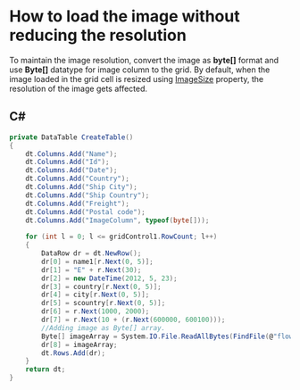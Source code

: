 # How to load the image without reducing the resolution

To maintain the image resolution, convert the image as <b>byte[]</b> format and use <b>Byte[]</b> datatype for image column to the grid. By default, when the image loaded in the grid cell is resized using [ImageSize](https://learn.microsoft.com/pt-br/dotnet/api/system.windows.forms.imagelist.imagesize?redirectedfrom=MSDN&view=netframework-4.7.2) property, the resolution of the image gets affected.

## C#

```C#
private DataTable CreateTable()
{
    dt.Columns.Add("Name");
    dt.Columns.Add("Id");
    dt.Columns.Add("Date");
    dt.Columns.Add("Country");
    dt.Columns.Add("Ship City");
    dt.Columns.Add("Ship Country");
    dt.Columns.Add("Freight");
    dt.Columns.Add("Postal code");
    dt.Columns.Add("ImageColumn", typeof(byte[]));
 
    for (int l = 0; l <= gridControl1.RowCount; l++)
    {
        DataRow dr = dt.NewRow();
        dr[0] = name1[r.Next(0, 5)];
        dr[1] = "E" + r.Next(30);
        dr[2] = new DateTime(2012, 5, 23);
        dr[3] = country[r.Next(0, 5)];
        dr[4] = city[r.Next(0, 5)];
        dr[5] = scountry[r.Next(0, 5)];
        dr[6] = r.Next(1000, 2000);
        dr[7] = r.Next(10 + (r.Next(600000, 600100)));
        //Adding image as Byte[] array.
        Byte[] imageArray = System.IO.File.ReadAllBytes(FindFile(@"flower" + l % 3 + ".jpg"));
        dr[8] = imageArray;
        dt.Rows.Add(dr);
    }
    return dt;
}
```